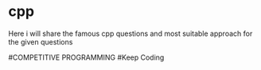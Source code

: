 # cpp

Here i will share the famous cpp questions and most suitable approach for the given questions


#COMPETITIVE PROGRAMMING 
#Keep Coding 
